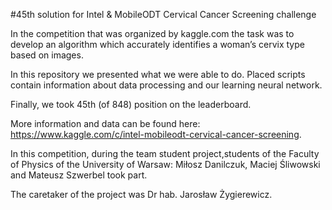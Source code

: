 #45th solution for Intel & MobileODT Cervical Cancer Screening challenge

In the competition that was organized by kaggle.com the task was to develop an algorithm which accurately identifies a woman’s cervix type based on images.

In this repository we presented what we were able to do. Placed scripts contain information about data processing and our learning neural network. 

Finally, we took 45th (of 848) position on the leaderboard.

More information and data can be found here: https://www.kaggle.com/c/intel-mobileodt-cervical-cancer-screening.

In this competition, during the team student project,students of the Faculty of Physics of the University of Warsaw: Miłosz Danilczuk, Maciej Śliwowski and Mateusz Szwerbel took part.

The caretaker of the project was Dr hab. Jarosław Żygierewicz.
